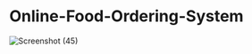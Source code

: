 # Online-Food-Ordering-System
![Screenshot (45)](https://user-images.githubusercontent.com/95487059/216290158-d2815871-78f0-4512-9cdf-4d0e23c20461.png)

